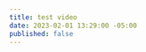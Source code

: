 ```yaml
---
title: test video
date: 2023-02-01 13:29:00 -05:00
published: false
---
```


<div class="video-widescreen">
<div id="ytplayer"></div>

<script>
  // Load the IFrame Player API code asynchronously.
  var tag = document.createElement('script');
  tag.src = "https://www.youtube.com/player_api";
  var firstScriptTag = document.getElementsByTagName('script')[0];
  firstScriptTag.parentNode.insertBefore(tag, firstScriptTag);

  // Replace the 'ytplayer' element with an <iframe> and
  // YouTube player after the API code downloads.
  var player;
  function onYouTubePlayerAPIReady() {
    player = new YT.Player('ytplayer', {
      height: '560',
      width: '315',
      videoId: 'cd4-UnU8lWY'
    });
  }
</script>

